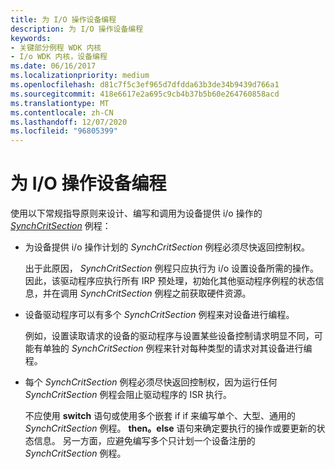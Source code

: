```yaml
---
title: 为 I/O 操作设备编程
description: 为 I/O 操作设备编程
keywords:
- 关键部分例程 WDK 内核
- I/o WDK 内核，设备编程
ms.date: 06/16/2017
ms.localizationpriority: medium
ms.openlocfilehash: d81c7f5c3ef965d7dfdda63b3de34b9439d766a1
ms.sourcegitcommit: 418e6617e2a695c9cb4b37b5b60e264760858acd
ms.translationtype: MT
ms.contentlocale: zh-CN
ms.lasthandoff: 12/07/2020
ms.locfileid: "96805399"
---
```

# <a name="programming-a-device-for-an-io-operation"></a>为 I/O 操作设备编程





使用以下常规指导原则来设计、编写和调用为设备提供 i/o 操作的 [*SynchCritSection*](/windows-hardware/drivers/ddi/wdm/nc-wdm-ksynchronize_routine) 例程：

-   为设备提供 i/o 操作计划的 *SynchCritSection* 例程必须尽快返回控制权。

    出于此原因， *SynchCritSection* 例程只应执行为 i/o 设置设备所需的操作。 因此，该驱动程序应执行所有 IRP 预处理，初始化其他驱动程序例程的状态信息，并在调用 *SynchCritSection* 例程之前获取硬件资源。

-   设备驱动程序可以有多个 *SynchCritSection* 例程来对设备进行编程。

    例如，设置读取请求的设备的驱动程序与设置某些设备控制请求明显不同，可能有单独的 *SynchCritSection* 例程来针对每种类型的请求对其设备进行编程。

-   每个 *SynchCritSection* 例程必须尽快返回控制权，因为运行任何 *SynchCritSection* 例程会阻止驱动程序的 ISR 执行。

    不应使用 **switch** 语句或使用多个嵌套 if if 来编写单个、大型、通用的 *SynchCritSection* 例程。 **then。else** 语句来确定要执行的操作或要更新的状态信息。 另一方面，应避免编写多个只计划一个设备注册的 *SynchCritSection* 例程。

 

